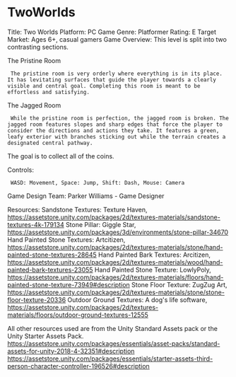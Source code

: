 # TwoWorlds
Title: Two Worlds
Platform: PC Game
Genre: Platformer
Rating: E
Target Market: Ages 6+, casual gamers
Game Overview:
This level is split into two contrasting sections. 

The Pristine Room

     The pristine room is very orderly where everything is in its place. It has levitating surfaces that guide the player towards a clearly visible and central goal. Completing this room is meant to be effortless and satisfying.

The Jagged Room

     While the pristine room is perfection, the jagged room is broken. The jagged room features slopes and sharp edges that force the player to consider the directions and actions they take. It features a green, leafy exterior with branches sticking out while the terrain creates a designated central pathway. 
     
The goal is to collect all of the coins.

Controls: 

     WASD: Movement, Space: Jump, Shift: Dash, Mouse: Camera

Game Design Team:
Parker Williams - Game Designer

Resources: 
     Sandstone Textures: Texture Haven, https://assetstore.unity.com/packages/2d/textures-materials/sandstone-textures-4k-179134
     Stone Pillar: Giggle Star, https://assetstore.unity.com/packages/3d/environments/stone-pillar-34670
     Hand Painted Stone Textures: Artcitizen, https://assetstore.unity.com/packages/2d/textures-materials/stone/hand-painted-stone-textures-28645
     Hand Painted Bark Textures: Arcitizen, https://assetstore.unity.com/packages/2d/textures-materials/wood/hand-painted-bark-textures-23055
     Hand Painted Stone Texture: LowlyPoly, https://assetstore.unity.com/packages/2d/textures-materials/floors/hand-painted-stone-texture-73949#description
     Stone Floor Texture: ZugZug Art, https://assetstore.unity.com/packages/2d/textures-materials/stone/stone-floor-texture-20336
     Outdoor Ground Textures: A dog's life software, https://assetstore.unity.com/packages/2d/textures-materials/floors/outdoor-ground-textures-12555

All other resources used are from the Unity Standard Assets pack or the Unity Starter Assets Pack.
https://assetstore.unity.com/packages/essentials/asset-packs/standard-assets-for-unity-2018-4-32351#description
https://assetstore.unity.com/packages/essentials/starter-assets-third-person-character-controller-196526#description
